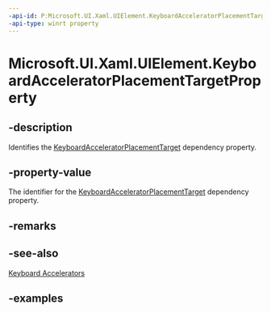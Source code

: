 ```yaml
---
-api-id: P:Microsoft.UI.Xaml.UIElement.KeyboardAcceleratorPlacementTargetProperty
-api-type: winrt property
---
```


<!-- Property syntax.
public DependencyProperty KeyboardAcceleratorPlacementTargetProperty { get; }
-->

# Microsoft.UI.Xaml.UIElement.KeyboardAcceleratorPlacementTargetProperty

## -description
Identifies the [KeyboardAcceleratorPlacementTarget](uielement_keyboardacceleratorplacementtarget.md) dependency property.

## -property-value
The identifier for the [KeyboardAcceleratorPlacementTarget](uielement_keyboardacceleratorplacementtarget.md) dependency property.

## -remarks

## -see-also
[Keyboard Accelerators](/windows/uwp/design/input/keyboard-accelerators)

## -examples

